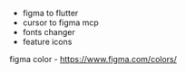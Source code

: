 
- figma to flutter 
- cursor to figma mcp 
- fonts changer
- feature icons 


figma color -  https://www.figma.com/colors/

